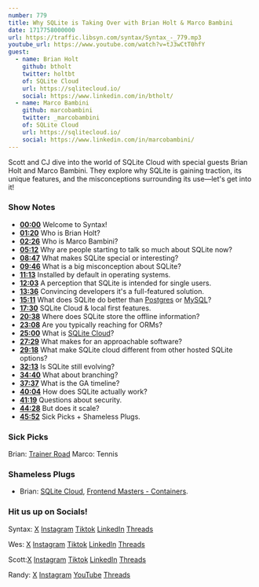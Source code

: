 ```yaml
---
number: 779
title: Why SQLite is Taking Over with Brian Holt & Marco Bambini
date: 1717758000000
url: https://traffic.libsyn.com/syntax/Syntax_-_779.mp3
youtube_url: https://www.youtube.com/watch?v=tJ3wCtT0hfY
guest:
  - name: Brian Holt
    github: btholt
    twitter: holtbt
    of: SQLite Cloud
    url: https://sqlitecloud.io/
    social: https://www.linkedin.com/in/btholt/
  - name: Marco Bambini
    github: marcobambini
    twitter: _marcobambini
    of: SQLite Cloud
    url: https://sqlitecloud.io/
    social: https://www.linkedin.com/in/marcobambini/
---
```


Scott and CJ dive into the world of SQLite Cloud with special guests Brian Holt and Marco Bambini. They explore why SQLite is gaining traction, its unique features, and the misconceptions surrounding its use—let's get into it!

### Show Notes

* **[00:00](#t=00:00)** Welcome to Syntax!
* **[01:20](#t=01:20)** Who is Brian Holt?
* **[02:26](#t=02:26)** Who is Marco Bambini?
* **[05:12](#t=05:12)** Why are people starting to talk so much about SQLite now?
* **[08:47](#t=08:47)** What makes SQLite special or interesting?
* **[09:46](#t=09:46)** What is a big misconception about SQLite?
* **[11:13](#t=11:13)** Installed by default in operating systems.
* **[12:03](#t=12:03)** A perception that SQLite is intended for single users.
* **[13:36](#t=13:36)** Convincing developers it's a full-featured solution.
* **[15:11](#t=15:11)** What does SQLite do better than [Postgres](https://www.postgresql.org/) or [MySQL](https://www.mysql.com/)?
* **[17:30](#t=17:30)** SQLite Cloud & local first features.
* **[20:38](#t=20:38)** Where does SQLite store the offline information?
* **[23:08](#t=23:08)** Are you typically reaching for ORMs?
* **[25:00](#t=25:00)** What is [SQLite Cloud](https://sqlitecloud.io/)?
* **[27:29](#t=27:29)** What makes for an approachable software?
* **[29:18](#t=29:18)** What make SQLite cloud different from other hosted SQLite options?
* **[32:13](#t=32:13)** Is SQLite still evolving?
* **[34:40](#t=34:40)** What about branching?
* **[37:37](#t=37:37)** What is the GA timeline?
* **[40:04](#t=40:04)** How does SQLite actually work?
* **[41:19](#t=41:19)** Questions about security.
* **[44:28](#t=44:28)** But does it scale?
* **[45:52](#t=45:52)** Sick Picks + Shameless Plugs.

### Sick Picks

Brian: [Trainer Road](https://www.trainerroad.com/)
Marco: Tennis

### Shameless Plugs

- Brian: [SQLite Cloud](https://sqlitecloud.io/), [Frontend Masters - Containers](https://frontendmasters.com/courses/complete-intro-containers/).

### Hit us up on Socials!

Syntax: [X](https://twitter.com/syntaxfm) [Instagram](https://www.instagram.com/syntax_fm/) [Tiktok](https://www.tiktok.com/@syntaxfm) [LinkedIn](https://www.linkedin.com/company/96077407/admin/feed/posts/) [Threads](https://www.threads.net/@syntax_fm)

Wes: [X](https://twitter.com/wesbos) [Instagram](https://www.instagram.com/wesbos/) [Tiktok](https://www.tiktok.com/@wesbos) [LinkedIn](https://www.linkedin.com/in/wesbos/) [Threads](https://www.threads.net/@wesbos)

Scott:[X](https://twitter.com/stolinski) [Instagram](https://www.instagram.com/stolinski/) [Tiktok](https://www.tiktok.com/@stolinski) [LinkedIn](https://www.linkedin.com/in/stolinski/) [Threads](https://www.threads.net/@stolinski)

Randy: [X](https://twitter.com/randyrektor) [Instagram](https://www.instagram.com/randyrektor/) [YouTube](https://www.youtube.com/@randyrektor) [Threads](https://www.threads.net/@randyrektor)
